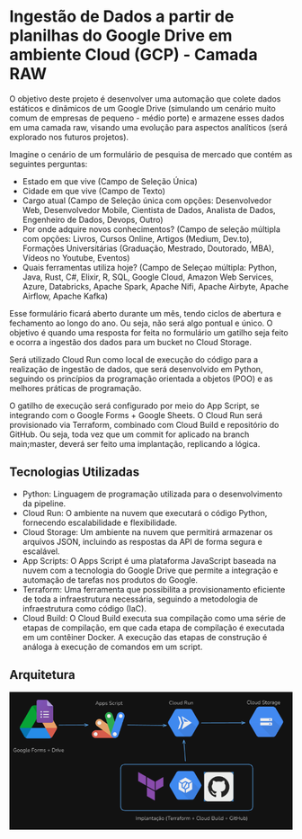 # Ingestão de Dados a partir de planilhas do Google Drive em ambiente Cloud (GCP) - Camada RAW

O objetivo deste projeto é desenvolver uma automação que colete dados estáticos e dinâmicos de um Google Drive (simulando um cenário muito comum de empresas de pequeno - médio porte) e armazene esses dados em uma camada raw, visando uma evolução para aspectos analíticos (será explorado nos futuros projetos). 

Imagine o cenário de um formulário de pesquisa de mercado que contém as seguintes perguntas:
- Estado em que vive (Campo de Seleção Única)
- Cidade em que vive (Campo de Texto)
- Cargo atual (Campo de Seleção única com opções: Desenvolvedor Web, Desenvolvedor Mobile, Cientista de Dados, Analista de Dados, Engenheiro de Dados, Devops, Outro)
- Por onde adquire novos conhecimentos? (Campo de seleção múltipla com opções: Livros, Cursos Online, Artigos (Medium, Dev.to), Formações Universitárias (Graduação, Mestrado, Doutorado, MBA), Vídeos no Youtube, Eventos)
- Quais ferramentas utiliza hoje? (Campo de Seleçao múltipla: Python, Java, Rust, C#, Elixir, R, SQL, Google Cloud, Amazon Web Services, Azure, Databricks, Apache Spark, Apache Nifi, Apache Airbyte, Apache Airflow, Apache Kafka)

Esse formulário ficará aberto durante um mês, tendo ciclos de abertura e fechamento ao longo do ano. Ou seja, não será algo pontual e único. O objetivo é quando uma resposta for feita no formulário um gatilho seja feito e ocorra a ingestão dos dados para um bucket no Cloud Storage.

Será utilizado Cloud Run como local de execução do código para a realização de ingestão de dados, que será desenvolvido em Python, seguindo os princípios da programação orientada a objetos (POO) e as melhores práticas de programação.

O gatilho de execução será configurado por meio do App Script, se integrando com o Google Forms + Google Sheets. O Cloud Run será provisionado via Terraform, combinado com Cloud Build e repositório do GitHub. Ou seja, toda vez que um commit for aplicado na branch main;master, deverá ser feito uma implantação, replicando a lógica.

## Tecnologias Utilizadas
- Python: Linguagem de programação utilizada para o desenvolvimento da pipeline.
- Cloud Run: O ambiente na nuvem que executará o código Python, fornecendo escalabilidade e flexibilidade.
- Cloud Storage: Um ambiente na nuvem que permitirá armazenar os arquivos JSON, incluindo as respostas da API de forma segura e escalável.
- App Scripts: O Apps Script é uma plataforma JavaScript baseada na nuvem com a tecnologia do Google Drive que permite a integração e automação de tarefas nos produtos do Google.
- Terraform: Uma ferramenta que possibilita a provisionamento eficiente de toda a infraestrutura necessária, seguindo a metodologia de infraestrutura como código (IaC).
- Cloud Build: O Cloud Build executa sua compilação como uma série de etapas de compilação, em que cada etapa de compilação é executada em um contêiner Docker. A execução das etapas de construção é análoga à execução de comandos em um script.

## Arquitetura
![Arquitetura do projeto que será construído](imgs/arquitetura_ingestao_forms_com_cloud_run.png)